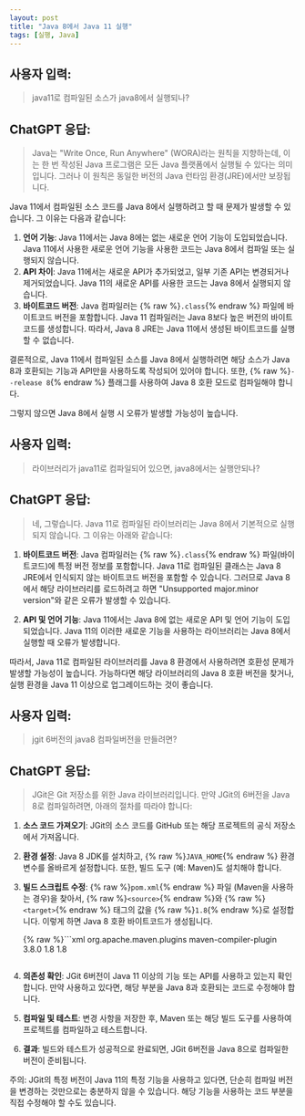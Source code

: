 ```yaml
---
layout: post
title: "Java 8에서 Java 11 실행"
tags: [실행, Java]
---
```


## 사용자 입력:
> java11로 컴파일된 소스가  java8에서 실행되나?

## ChatGPT 응답:
> Java는 "Write Once, Run Anywhere" (WORA)라는 원칙을 지향하는데, 이는 한 번 작성된 Java 프로그램은 모든 Java 플랫폼에서 실행될 수 있다는 의미입니다. 그러나 이 원칙은 동일한 버전의 Java 런타임 환경(JRE)에서만 보장됩니다.

Java 11에서 컴파일된 소스 코드를 Java 8에서 실행하려고 할 때 문제가 발생할 수 있습니다. 그 이유는 다음과 같습니다:

1. **언어 기능**: Java 11에서는 Java 8에는 없는 새로운 언어 기능이 도입되었습니다. Java 11에서 사용한 새로운 언어 기능을 사용한 코드는 Java 8에서 컴파일 또는 실행되지 않습니다.
2. **API 차이**: Java 11에서는 새로운 API가 추가되었고, 일부 기존 API는 변경되거나 제거되었습니다. Java 11의 새로운 API를 사용한 코드는 Java 8에서 실행되지 않습니다.
3. **바이트코드 버전**: Java 컴파일러는 {% raw %}`.class`{% endraw %} 파일에 바이트코드 버전을 포함합니다. Java 11 컴파일러는 Java 8보다 높은 버전의 바이트코드를 생성합니다. 따라서, Java 8 JRE는 Java 11에서 생성된 바이트코드를 실행할 수 없습니다.

결론적으로, Java 11에서 컴파일된 소스를 Java 8에서 실행하려면 해당 소스가 Java 8과 호환되는 기능과 API만을 사용하도록 작성되어 있어야 합니다. 또한, {% raw %}`--release 8`{% endraw %} 플래그를 사용하여 Java 8 호환 모드로 컴파일해야 합니다.

그렇지 않으면 Java 8에서 실행 시 오류가 발생할 가능성이 높습니다.

## 사용자 입력:
> 라이브러리가 java11로 컴파일되어  있으면, java8에서는 실행안되나?

## ChatGPT 응답:
> 네, 그렇습니다. Java 11로 컴파일된 라이브러리는 Java 8에서 기본적으로 실행되지 않습니다. 그 이유는 아래와 같습니다:

1. **바이트코드 버전**: Java 컴파일러는 {% raw %}`.class`{% endraw %} 파일(바이트코드)에 특정 버전 정보를 포함합니다. Java 11로 컴파일된 클래스는 Java 8 JRE에서 인식되지 않는 바이트코드 버전을 포함할 수 있습니다. 그러므로 Java 8에서 해당 라이브러리를 로드하려고 하면 "Unsupported major.minor version"와 같은 오류가 발생할 수 있습니다.
  
2. **API 및 언어 기능**: Java 11에서는 Java 8에 없는 새로운 API 및 언어 기능이 도입되었습니다. Java 11의 이러한 새로운 기능을 사용하는 라이브러리는 Java 8에서 실행할 때 오류가 발생합니다.

따라서, Java 11로 컴파일된 라이브러리를 Java 8 환경에서 사용하려면 호환성 문제가 발생할 가능성이 높습니다. 가능하다면 해당 라이브러리의 Java 8 호환 버전을 찾거나, 실행 환경을 Java 11 이상으로 업그레이드하는 것이 좋습니다.

## 사용자 입력:
> jgit 6버전의 java8 컴파일버전을 만들려면?

## ChatGPT 응답:
> JGit은 Git 저장소를 위한 Java 라이브러리입니다. 만약 JGit의 6버전을 Java 8로 컴파일하려면, 아래의 절차를 따라야 합니다:

1. **소스 코드 가져오기**: JGit의 소스 코드를 GitHub 또는 해당 프로젝트의 공식 저장소에서 가져옵니다.

2. **환경 설정**: Java 8 JDK를 설치하고, {% raw %}`JAVA_HOME`{% endraw %} 환경 변수를 올바르게 설정합니다. 또한, 빌드 도구 (예: Maven)도 설치해야 합니다.

3. **빌드 스크립트 수정**: {% raw %}`pom.xml`{% endraw %} 파일 (Maven을 사용하는 경우)을 찾아서, {% raw %}`<source>`{% endraw %}와 {% raw %}`<target>`{% endraw %} 태그의 값을 {% raw %}`1.8`{% endraw %}로 설정합니다. 이렇게 하면 Java 8 호환 바이트코드가 생성됩니다.

   {% raw %}```xml
   <build>
       <plugins>
           <plugin>
               <groupId>org.apache.maven.plugins</groupId>
               <artifactId>maven-compiler-plugin</artifactId>
               <version>3.8.0</version>
               <configuration>
                   <source>1.8</source>
                   <target>1.8</target>
               </configuration>
           </plugin>
       </plugins>
   </build>
   ```{% endraw %}

4. **의존성 확인**: JGit 6버전이 Java 11 이상의 기능 또는 API를 사용하고 있는지 확인합니다. 만약 사용하고 있다면, 해당 부분을 Java 8과 호환되는 코드로 수정해야 합니다.

5. **컴파일 및 테스트**: 변경 사항을 저장한 후, Maven 또는 해당 빌드 도구를 사용하여 프로젝트를 컴파일하고 테스트합니다.

6. **결과**: 빌드와 테스트가 성공적으로 완료되면, JGit 6버전을 Java 8으로 컴파일한 버전이 준비됩니다.

주의: JGit의 특정 버전이 Java 11의 특정 기능을 사용하고 있다면, 단순히 컴파일 버전을 변경하는 것만으로는 충분하지 않을 수 있습니다. 해당 기능을 사용하는 코드 부분을 직접 수정해야 할 수도 있습니다.

